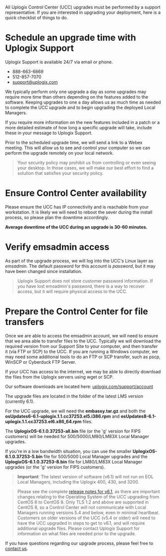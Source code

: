 All Uplogix Control Center (UCC) upgrades must be performed by a support representative. If you are interested in upgrading your deployment, here is a quick checklist of things to do.

# Schedule an upgrade time with Uplogix Support

Uplogix Support is available 24/7 via email or phone.

* 888-663-6869
* 512-857-7070 
* support@uplogix.com

We typically perform only one upgrade a day as some upgrades may require more time than others depending on the features added to the software. Keeping upgrades to one a day allows us as much time as needed to complete the UCC upgrade and to begin upgrading the deployed Local Managers.

If you require more information on the new features included in a patch or a more detailed estimate of how long a specific upgrade will take, include these in your message to Uplogix Support.

Prior to the scheduled upgrade time, we will send a link to a Webex meeting. This will allow us to see and control your computer so we can perform the upgrade remotely on your local network.

> Your security policy may prohibit us from controlling or even seeing your desktop. In those cases, we will make our best effort to find a solution that satisfies your security policy.

# Ensure Control Center availability 

Please ensure the UCC has IP connectivity and is reachable from your workstation. It is likely we will need to reboot the sever during the install process, so please plan the downtime accordingly.

**Average downtime of the UCC during an upgrade is 30-60 minutes.**

# Verify emsadmin access

As part of the upgrade process, we will log into the UCC's Linux layer as *emsadmin*. The default password for this account is *password*, but it may have been changed since installation.

> Uplogix Support does not store customer password information. If you have lost emsadmin's password, there is a way to recover access, but it will require physical access to the UCC.

# Prepare the Control Center for file transfers

Once we are able to access the emsadmin account, we will need to ensure that we area able to transfer files to the UCC. Typically we will download the required version from our Support Site to your computer, and then transfer it (via FTP or SCP) to the UCC. If you are running a Windows computer, we may need some additional tools to do an FTP or SCP transfer, such as pscp, WinSCP or Cyberduck FTP Server.

If your UCC has access to the internet, we may be able to directly download the files from the Uplogix servers using wget or SCP.

Our software downloads are located here: [uplogix.com/support/account](http://uplogix.com/support/account/)

The upgrade files are located in the folder of the latest LMS version (currently 6.1).

For the UCC upgrade, we will need the **embassy.tar.gz** and both the **osUpdates6-6.1-uplogix.1.1.cc37253.el5.i386.rpm** and **osUpdates8-6.1-uplogix.1.1.cc37253.el6.x86_64.rpm** files. 

The **UplogixOS-6.1.0.37253-all.bin** file (or the 'g' version for FIPS customers) will be needed for 500/5000/LM80/LM83X Local Manager upgrades.

If you're in a low bandwidth situation, you can use the smaller **UplogixOS-6.1.0.37253-5.bin** file for 500/5000 Local Manager upgrades and the **UplogixOS-6.1.0.37253-8.bin** file for LM80/LM83X Local Manager upgrades (or the 'g' version for FIPS customers).

> **Important**: The latest version of software (v6.1) will not run on EOL Local Managers, including the Uplogix 400, 430, and 3200.
> 

> Please see the complete [release notes for v6.1](https://uplogix.com/docs/knowledge-base/software/release-notes-6.1), as there are important changes relating to the Operating System of the UCC upgrading from CentOS 6 to CentOS 8. Only TLS 1.2 and above are supported in CentOS 8, so a Control Center will not communicate with Local Managers running versions 5.4 and below, even in minimal heartbeat. Customers on older versions of the UCC (v5.4 or older) will need to have the UCC upgraded in steps to get to v6.1, and will require additional upgrade files. Please contact Uplogix Support for information on what files are needed prior to the upgrade. 

If you have questions regarding our upgrade process, please feel free to [contact us](mailto:support@uplogix.com).